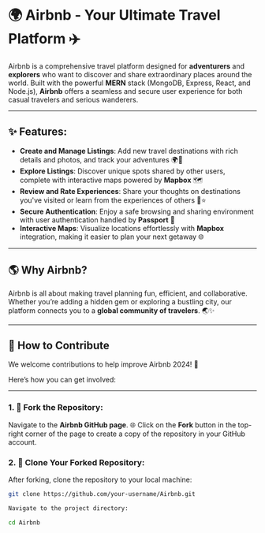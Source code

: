 # 🌍 **Airbnb** - Your Ultimate Travel Platform ✈️

Airbnb is a comprehensive travel platform designed for **adventurers** and **explorers** who want to discover and share extraordinary places around the world. Built with the powerful **MERN** stack (MongoDB, Express, React, and Node.js), **Airbnb** offers a seamless and secure user experience for both casual travelers and serious wanderers.

---

## ✨ **Features**:

- **Create and Manage Listings**: Add new travel destinations with rich details and photos, and track your adventures 🌍📸
- **Explore Listings**: Discover unique spots shared by other users, complete with interactive maps powered by **Mapbox** 🗺️
- **Review and Rate Experiences**: Share your thoughts on destinations you've visited or learn from the experiences of others 📝⭐
- **Secure Authentication**: Enjoy a safe browsing and sharing environment with user authentication handled by **Passport** 🔐
- **Interactive Maps**: Visualize locations effortlessly with **Mapbox** integration, making it easier to plan your next getaway 🌐

---

## 🌎 **Why Airbnb?**

Airbnb is all about making travel planning fun, efficient, and collaborative. Whether you’re adding a hidden gem or exploring a bustling city, our platform connects you to a **global community of travelers**. 🌏✨

---

## 🤝 **How to Contribute**

We welcome contributions to help improve Airbnb 2024! 🚀

Here’s how you can get involved:

---

### 1. 🍴 **Fork the Repository**:
Navigate to the **Airbnb GitHub page**. 🌐 Click on the **Fork** button in the top-right corner of the page to create a copy of the repository in your GitHub account.

### 2. 🔄 **Clone Your Forked Repository**:
After forking, clone the repository to your local machine:
```bash
git clone https://github.com/your-username/Airbnb.git

Navigate to the project directory:

cd Airbnb


